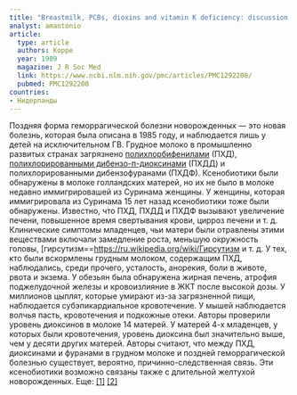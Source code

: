 ```yaml
---
title: "Breastmilk, PCBs, dioxins and vitamin K deficiency: discussion paper"
analyst: amantonio
article:
  type: article
  authors: Koppe
  year: 1989
  magazine: J R Soc Med
  link: https://www.ncbi.nlm.nih.gov/pmc/articles/PMC1292208/
  pubmed: PMC1292208
countries:
- Нидерланды
---
```


Поздняя форма геморрагической болезни новорожденных — это новая болезнь, которая была описана в 1985 году, и наблюдается лишь у детей на исключительном ГВ. Грудное молоко в промышленно развитых странах загрязнено [полихлорбифенилами](Полихлорированные_дифенилы) (ПХД), [полихлорированными дибензо-п-диоксинами](https://ru.wikipedia.org/wiki/Диоксины) (ПХДД) и полихлорированными дибензофуранами (ПХДФ).
Ксенобиотики были обнаружены в молоке голландских матерей, но их не было в молоке недавно иммигрировашей из Суринама женщины. У женщины, которая иммигрировала из Суринама 15 лет назад ксенобиотики тоже были обнаружены.
Известно, что ПХД, ПХДД и ПХДФ вызывают увеличение печени, повышенное время свертывания крови, цирроз печени и т. д. Клинические симптомы младенцев, чьи матери были отравлены этими веществами включали замедление роста, меньшую окружность головы, [гирсутизм==https://ru.wikipedia.org/wiki/Гирсутизм и т. д. У тех, кто были вскормлены грудным молоком, содержащим ПХД, наблюдались, среди прочего, усталость, анорекия, боли в животе, рвота и экзема. У обезьян была обнаружена жирная печень, атрофия поджелудочной железы и кровоизлияние в ЖКТ после высокой дозы. У миллионов цыплят, которые умирают из-за загрязненной пищи, наблюдается субэпикардиальное кровотечение. У мышей наблюдается волчья пасть, кровотечения и подкожные отеки.
Авторы проверили уровень диоксинов в молоке 14 матерей. У матерей 4-х младенцев, у которых были кровотечения, уровень диоксина был значительно выше, чем у десяти других матерей. Авторы считают, что между ПХД, диоксинами и фуранами в грудном молоке и поздней геморрагической болезнью существует, вероятно, причинно-следственная связь. Эти ксенобиотики возможно связаны также с длительной желтухой новорожденных. Еще: [[1]](https://www.researchgate.net/publication/272437172_Findings_on_prenatal_lactational_and_later_childhood_exposure_to_dioxins_and_dioxin-like_compounds_a_review_of_the_Amsterdam-Zaandam_cohort_1987-2005) [[2]](https://www.tandfonline.com/doi/abs/10.1080/10934529409376072)

